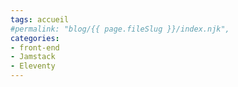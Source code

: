 ```yaml
---
tags: accueil
#permalink: "blog/{{ page.fileSlug }}/index.njk",
categories:
- front-end
- Jamstack
- Eleventy
---
```

<style>
    body {
     background-image: url(/images/mariage1900.jpg);
     background-size: cover;
     background-position: center;
     background-attachment: fixed;
     }
     h1{
        padding-top: 30px;
     }
</style>






